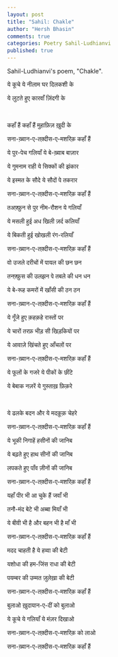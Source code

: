 ```yaml
---
layout: post
title: "Sahil: Chakle"
author: "Hersh Bhasin"
comments: true
categories: Poetry Sahil-Ludhianvi
published: true
---
```


Sahil-Ludhianvi's poem, "Chakle".



ये कूचे ये नीलाम घर दिलकशी के 

ये लुटते हुए कारवाँ ज़िंदगी के 

<img src="../assets/spacer.png" alt="Sahil Ludhianvi" style="width:12px;height:1px;">

कहाँ हैं कहाँ हैं मुहाफ़िज़ ख़ुदी के 

सना-ख़्वान-ए-तक़्दीस-ए-मशरिक़ कहाँ हैं 
<img src="../assets/spacer.png" alt="Sahil Ludhianvi" style="width:12px;height:1px;">

ये पुर-पेच गलियाँ ये बे-ख़्वाब बाज़ार 

ये गुमनाम राही ये सिक्कों की झंकार 
<img src="../assets/spacer.png" alt="Sahil Ludhianvi" style="width:12px;height:1px;">

ये इस्मत के सौदे ये सौदों पे तकरार 

सना-ख़्वान-ए-तक़्दीस-ए-मशरिक़ कहाँ हैं 
<img src="../assets/spacer.png" alt="Sahil Ludhianvi" style="width:12px;height:1px;">

तअफ़्फ़ुन से पुर नीम-रौशन ये गलियाँ 

ये मसली हुई अध खिली ज़र्द कलियाँ 
<img src="../assets/spacer.png" alt="Sahil Ludhianvi" style="width:12px;height:1px;">

ये बिकती हुई खोखली रंग-रलियाँ 

सना-ख़्वान-ए-तक़्दीस-ए-मशरिक़ कहाँ हैं 
<img src="../assets/spacer.png" alt="Sahil Ludhianvi" style="width:12px;height:1px;">

वो उजले दरीचों में पायल की छन छन 

तनफ़्फ़ुस की उलझन पे तबले की धन धन 
<img src="../assets/spacer.png" alt="Sahil Ludhianvi" style="width:12px;height:1px;">

ये बे-रूह कमरों में खाँसी की ठन ठन 

सना-ख़्वान-ए-तक़्दीस-ए-मशरिक़ कहाँ हैं 
<img src="../assets/spacer.png" alt="Sahil Ludhianvi" style="width:12px;height:1px;">

ये गूँजे हुए क़हक़हे रास्तों पर 

ये चारों तरफ़ भीड़ सी खिड़कियों पर 
<img src="../assets/spacer.png" alt="Sahil Ludhianvi" style="width:12px;height:1px;">

ये आवाज़े खिंचते हुए आँचलों पर 

सना-ख़्वान-ए-तक़्दीस-ए-मशरिक़ कहाँ हैं 
<img src="../assets/spacer.png" alt="Sahil Ludhianvi" style="width:12px;height:1px;">

ये फूलों के गजरे ये पीकों के छींटे 

ये बेबाक नज़रें ये गुस्ताख़ फ़िक़रे 

<img src="../assets/spacer.png" alt="Sahil Ludhianvi" style="width:12px;height:1px;">

ये ढलके बदन और ये मदक़ूक़ चेहरे 

सना-ख़्वान-ए-तक़्दीस-ए-मशरिक़ कहाँ हैं 
<img src="../assets/spacer.png" alt="Sahil Ludhianvi" style="width:12px;height:1px;">

ये भूकी निगाहें हसीनों की जानिब 

ये बढ़ते हुए हाथ सीनों की जानिब 
<img src="../assets/spacer.png" alt="Sahil Ludhianvi" style="width:12px;height:1px;">

लपकते हुए पाँव ज़ीनों की जानिब 

सना-ख़्वान-ए-तक़्दीस-ए-मशरिक़ कहाँ हैं 
<img src="../assets/spacer.png" alt="Sahil Ludhianvi" style="width:12px;height:1px;">

यहाँ पीर भी आ चुके हैं जवाँ भी 

तनौ-मंद बेटे भी अब्बा मियाँ भी 
<img src="../assets/spacer.png" alt="Sahil Ludhianvi" style="width:12px;height:1px;">

ये बीवी भी है और बहन भी है माँ भी 

सना-ख़्वान-ए-तक़्दीस-ए-मशरिक़ कहाँ हैं 
<img src="../assets/spacer.png" alt="Sahil Ludhianvi" style="width:12px;height:1px;">

मदद चाहती है ये हव्वा की बेटी 

यशोधा की हम-जिंस राधा की बेटी 
<img src="../assets/spacer.png" alt="Sahil Ludhianvi" style="width:12px;height:1px;">

पयम्बर की उम्मत ज़ुलेख़ा की बेटी 

सना-ख़्वान-ए-तक़्दीस-ए-मशरिक़ कहाँ हैं 
<img src="../assets/spacer.png" alt="Sahil Ludhianvi" style="width:12px;height:1px;">

बुलाओ ख़ुदायान-ए-दीं को बुलाओ 

ये कूचे ये गलियाँ ये मंज़र दिखाओ 
<img src="../assets/spacer.png" alt="Sahil Ludhianvi" style="width:12px;height:1px;">

सना-ख़्वान-ए-तक़्दीस-ए-मशरिक़ को लाओ 

सना-ख़्वान-ए-तक़्दीस-ए-मशरिक़ कहाँ हैं 